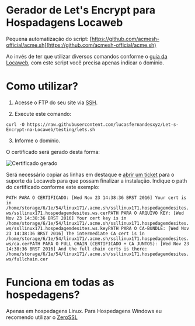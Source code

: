 # Gerador de Let's Encrypt para Hospadagens Locaweb

Pequena automatização do script: [https://github.com/acmesh-official/acme.sh](https://github.com/acmesh-official/acme.sh)


Ao invés de ter que utilizar diversos comandos conforme o [guia da Locaweb](https://ajuda.locaweb.com.br/wiki/certificado-lets-encrypt/), com este script você precisa apenas indicar o dominio. 


# Como utilizar?

1. Acesse o FTP do seu site via [SSH](https://ajuda.locaweb.com.br/wiki/como-habilitar-o-ssh-hospedagem-de-sites/). 

2. Execute este comando: 

`curl -O https://raw.githubusercontent.com/lucasfernandesxyz/Let-s-Encrypt-na-Locaweb/testing/lets.sh`


3. Informe o domínio.

O certificado será gerado desta forma:

![Certificado gerado](https://ajuda.locaweb.com.br/wp-content/uploads/2018/07/certificado_cloud_locaweb02.png)


Será necessário copiar as linhas em destaque e [abrir um ticket](https://ajuda.locaweb.com.br/wiki/como-criar-e-acompanhar-um-chamado-central-do-cliente/) para o suporte da Locaweb para que possam finalizar a instalação. Indique o path do certificado conforme este exemplo:

`PATH PARA O CERTIFICADO:
[Wed Nov 23 14:38:36 BRST 2016] Your cert is in /home/storage/6/1e/54/linux171/.acme.sh/ssllinux171.hospedagemdesites.ws/ssllinux171.hospedagemdesites.ws.cerPATH PARA O ARQUIVO KEY:
[Wed Nov 23 14:38:36 BRST 2016] Your cert key is in /home/storage/6/1e/54/linux171/.acme.sh/ssllinux171.hospedagemdesites.ws/ssllinux171.hospedagemdesites.ws.keyPATH PARA O CA-BUNDLE:
[Wed Nov 23 14:38:36 BRST 2016] The intermediate CA cert is in /home/storage/6/1e/54/linux171/.acme.sh/ssllinux171.hospedagemdesites.ws/ca.cerPATH PARA O FULL CHAIN (CERTIFICADO + CA JUNTOS):
[Wed Nov 23 14:38:36 BRST 2016] And the full chain certs is there: /home/storage/6/1e/54/linux171/.acme.sh/ssllinux171.hospedagemdesites.ws/fullchain.cer`


# Funciona em todas as hospedagens? 

Apenas em hospedagens Linux. Para Hospedagens Windows eu recomendo utilizar o [ZeroSSL](https://zerossl.com)
